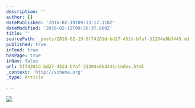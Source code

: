 ```yaml
---
description: ''
author: []
datePublished: '2016-02-19T09:33:17.118Z'
dateModified: '2016-02-19T09:26:37.069Z'
title: ''
sourcePath: _posts/2016-02-19-5f74201d-bd27-452d-b7af-31204e8b3445.md
published: true
inFeed: true
hasPage: true
inNav: false
url: 5f74201d-bd27-452d-b7af-31204e8b3445/index.html
_context: 'http://schema.org'
_type: Article

---
```

![](https://the-grid-user-content.s3-us-west-2.amazonaws.com/9415a980-966e-478b-b0bf-c05c469d7205.png)